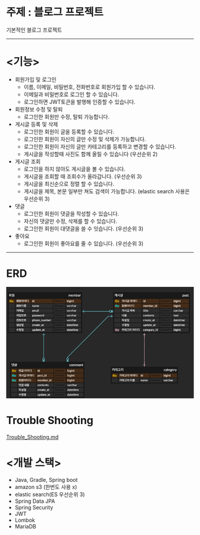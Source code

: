 # 주제 : 블로그 프로젝트
기본적인 블로그 프로젝트

---

# <기능>

- 회원가입 및 로그인
  - 이름, 이메일, 비밀번호, 전화번호로 회원가입 할 수 있습니다.
  - 이메일과 비밀번호로 로그인 할 수 있습니다.
  - 로그인하면 JWT토큰을 발행해 인증할 수 있습니다.
- 회원정보 수정 및 탈퇴
  - 로그인한 회원만 수정, 탈퇴 가능합니다.
- 게시글 등록 및 삭제
  - 로그인한 회원이 글을 등록할 수 있습니다.
  - 로그인한 회원이 자신의 글만 수정 및 삭제가 가능합니다.
  - 로그인한 회원이 자신의 글만 카테고리를 등록하고 변경할 수 있습니다.
  - 게시글을 작성할때 사진도 함께 올릴 수 있습니다 (우선순위 2)
- 게시글 조회
  - 로그인을 하지 않아도 게시글을 볼 수 있습니다.
  - 게시글을 조회할 때 조회수가 올라갑니다. (우선순위 3)
  - 게시글을 최신순으로 정렬 할 수 있습니다.
  - 게시글을 제목, 본문 일부만 쳐도 검색이 가능합니다. (elastic search 사용은 우선순위 3)
- 댓글
  - 로그인한 회원이 댓글을 작성할 수 있습니다.
  - 자신의 댓글만 수정, 삭제를 할 수 있습니다.
  - 로그인한 회원이 대댓글을 쓸 수 잇습니다. (우선순위 3)
- 좋아요
  - 로그인한 회원이 좋아요를 줄 수 있습니다. (우선순위 3)
  
---
# ERD
![BlogProject.png](doc%2Fimg%2FBlogProject.png)

# Trouble Shooting

[Trouble_Shooting.md](doc/Trouble_Shooting.md)

# <개발 스택>
- Java, Gradle, Spring boot
- amazon s3 (한번도 사용 x)
- elastic search(ES 우선순위 3)
- Spring Data JPA
- Spring Security
- JWT
- Lombok
- MariaDB
